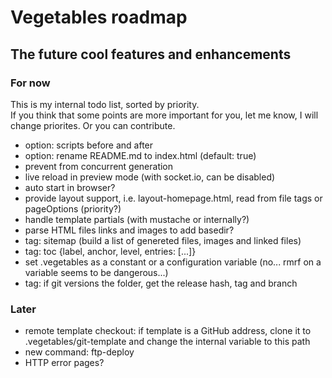 # Vegetables roadmap

## The future cool features and enhancements

### For now

This is my internal todo list, sorted by priority.  
If you think that some points are more important for you, let me know, I will change priorites. Or you can contribute.

- option: scripts before and after
- option: rename README.md to index.html (default: true)
- prevent from concurrent generation
- live reload in preview mode (with socket.io, can be disabled)
- auto start in browser?
- provide layout support, i.e. layout-homepage.html, read from file tags or pageOptions (priority?)
- handle template partials (with mustache or internally?)
- parse HTML files links and images to add basedir?
- tag: sitemap (build a list of genereted files, images and linked files)
- tag: toc {label, anchor, level, entries: [...]}
- set .vegetables as a constant or a configuration variable (no... rmrf on a variable seems to be dangerous...)
- tag: if git versions the folder, get the release hash, tag and branch

### Later

- remote template checkout: if template is a GitHub address, clone it to .vegetables/git-template and change the internal variable to this path
- new command: ftp-deploy
- HTTP error pages?
